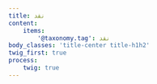 ```yaml
---
title: نقد
content:
    items:  
        '@taxonomy.tag': نقد
body_classes: 'title-center title-h1h2'
twig_first: true
process:
    twig: true
---
```

